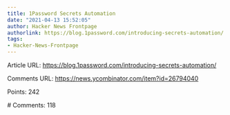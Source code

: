 ```yaml
---
title: 1Password Secrets Automation
date: "2021-04-13 15:52:05"
author: Hacker News Frontpage
authorlink: https://blog.1password.com/introducing-secrets-automation/
tags:
- Hacker-News-Frontpage
---
```


<p>Article URL: <a href="https://blog.1password.com/introducing-secrets-automation/">https://blog.1password.com/introducing-secrets-automation/</a></p>
<p>Comments URL: <a href="https://news.ycombinator.com/item?id=26794040">https://news.ycombinator.com/item?id=26794040</a></p>
<p>Points: 242</p>
<p># Comments: 118</p>
